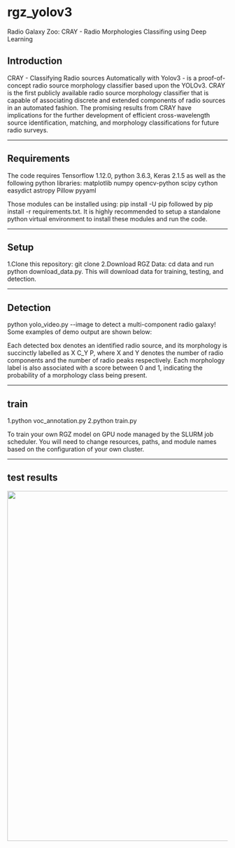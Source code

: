 # rgz_yolov3

Radio Galaxy Zoo: CRAY - Radio Morphologies Classifing using Deep Learning

## Introduction

CRAY - Classifying Radio sources Automatically with Yolov3 - is a proof-of-concept radio source morphology classifier based upon the YOLOv3. CRAY is the first publicly available radio source morphology classifier that is capable of associating discrete and extended components of radio sources in an automated fashion. The promising results from CRAY have implications for the further development of efficient cross-wavelength source identification, matching, and morphology classifications for future radio surveys.


---

## Requirements

The code requires Tensorflow 1.12.0, python 3.6.3, Keras 2.1.5 as well as the following python libraries:
    matplotlib
    numpy
    opencv-python
    scipy
    cython
    easydict
    astropy
    Pillow
    pyyaml
	 
Those modules can be installed using: pip install -U pip followed by pip install -r requirements.txt. It is highly recommended to setup a standalone python virtual environment to install these modules and run the code.


---

## Setup

   1.Clone this repository: git clone 
   2.Download RGZ Data: cd data and run python download_data.py. This will download data for training, testing, and detection.


---

## Detection

   python yolo_video.py --image to detect a multi-component radio galaxy! Some examples of demo output are shown below:
  
Each detected box denotes an identified radio source, and its morphology is succinctly labelled as X C_Y P, where X and Y denotes the number of radio components and the number of radio peaks respectively. Each morphology label is also associated with a score between 0 and 1, indicating the probability of a morphology class being present.

---

## train

   1.python voc_annotation.py
   2.python train.py

To train your own RGZ model on GPU node managed by the SLURM job scheduler. You will need to change resources, paths, and module names based on the configuration of your own cluster.

---

## test results
<img src="https://github.com/lao19881213/rgz_yolov3/tree/master/output/FIRSTJ000007.0+081644_logminmax.png" width="800">

